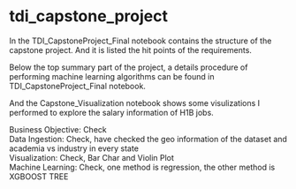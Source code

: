 # tdi_capstone_project
In the TDI_CapstoneProject_Final notebook contains the structure of the capstone project.
And it is listed the hit points of the requirements.

Below the top summary part of the project, a details procedure of performing machine learning algorithms
can be found in TDI_CapstoneProject_Final notebook.

And the Capstone_Visualization notebook shows some visulizations I performed to explore the 
salary information of H1B jobs.

Business Objective: Check
</br>
Data Ingestion: Check, have checked the geo information of the dataset and academia vs industry in every state
</br>
Visualization: Check, Bar Char and Violin Plot
</br>
Machine Learning: Check, one method is regression, the other method is XGBOOST TREE

